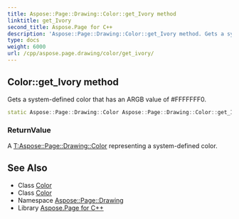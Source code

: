 ```yaml
---
title: Aspose::Page::Drawing::Color::get_Ivory method
linktitle: get_Ivory
second_title: Aspose.Page for C++
description: 'Aspose::Page::Drawing::Color::get_Ivory method. Gets a system-defined color that has an ARGB value of #FFFFFFF0 in C++.'
type: docs
weight: 6000
url: /cpp/aspose.page.drawing/color/get_ivory/
---
```

## Color::get_Ivory method


Gets a system-defined color that has an ARGB value of #FFFFFFF0.

```cpp
static Aspose::Page::Drawing::Color Aspose::Page::Drawing::Color::get_Ivory()
```


### ReturnValue

A [T:Aspose::Page::Drawing::Color](../) representing a system-defined color.

## See Also

* Class [Color](../)
* Class [Color](../)
* Namespace [Aspose::Page::Drawing](../../)
* Library [Aspose.Page for C++](../../../)
